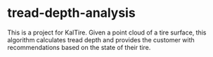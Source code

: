 # tread-depth-analysis
This is a project for KalTire. Given a point cloud of a tire surface, this algorithm calculates tread depth and provides the customer with recommendations based on the state of their tire. 
